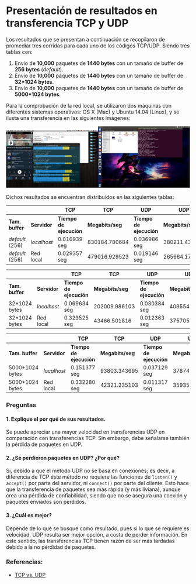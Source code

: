 # Presentación de resultados en transferencia TCP y UDP

Los resultados que se presentan a continuación se recopilaron de promediar tres corridas para cada uno de los códigos TCP/UDP. Siendo tres tablas con:

1. Envío de **10,000** paquetes de **1440 bytes** con un tamaño de buffer de **256 bytes** (*default*).
2. Envío de **10,000** paquetes de **1440 bytes** con un tamaño de buffer de **32*1024 bytes**.
3. Envío de **10,000** paquetes de **1440 bytes** con un tamaño de buffer de **5000*1024 bytes**.

Para la comprobación de la red local, se utilizaron dos máquinas con diferentes sistemas operativos: OS X (Mac) y Ubuntu 14.04 (Linux), y se ilusta una transferencia en las siguientes imágenes:

<img src="https://raw.githubusercontent.com/RodolfoFerro/ComputerNetworks17/master/Tarea%205/server.png" width="50%"><img src="https://raw.githubusercontent.com/RodolfoFerro/ComputerNetworks17/master/Tarea%205/client.png" width="50%">

Dichos resultados se encuentran distribuidos en las siguientes tablas:

|                 |              |           TCP           |        TCP       |           UDP           |        UDP       |            UDP             |     UDP    |
| --------------- | ------------ | ----------------------- | ---------------- | ----------------------- | ---------------- | -------------------------- | ---------- |
| **Tam. buffer** | **Servidor** | **Tiempo de ejecución** | **Megabits/seg** | **Tiempo de ejecución** | **Megabits/seg** | **Paquetes perdidos (PP)** | **PP (%)** |
| *default* (256) | *localhost*  | 0.016939 seg            | 830184.780684    | 0.036986 seg            | 380211.431352    | 0                          | 0.00 %     |
| *default* (256) | Red local    | 0.029357 seg            | 479016.929523    | 0.019146 seg            | 265664.172673    | 6383                       | 68.83 %    |


|                 |              |           TCP           |        TCP       |           UDP           |        UDP       |            UDP             |     UDP    |
| --------------- | ------------ | ----------------------- | ---------------- | ----------------------- | ---------------- | -------------------------- | ---------- |
| **Tam. buffer** | **Servidor** | **Tiempo de ejecución** | **Megabits/seg** | **Tiempo de ejecución** | **Megabits/seg** | **Paquetes perdidos (PP)** | **PP (%)** |
| 32*1024 bytes   | *localhost*  | 0.069634 seg            | 202009.986103    | 0.030384 seg            | 409554.576422    | 1151                       | 11.51 %    |
| 32*1024 bytes   | Red local    | 0.323525 seg            | 43466.501816     | 0.012363 seg            | 375705.229313    | 6697                       | 66.97 %    |


|                 |              |           TCP           |        TCP       |           UDP           |        UDP       |            UDP             |     UDP    |
| --------------- | ------------ | ----------------------- | ---------------- | ----------------------- | ---------------- | -------------------------- | ---------- |
| **Tam. buffer** | **Servidor** | **Tiempo de ejecución** | **Megabits/seg** | **Tiempo de ejecución** | **Megabits/seg** | **Paquetes perdidos (PP)** | **PP (%)** |
| 5000*1024 bytes | *localhost*  | 0.151377 seg            | 93803.343695     | 0.037129 seg            | 378747.071023    | 1061                       | 10.61 %    |
| 5000*1024 bytes | Red local    | 0.332280 seg            | 42321.235103     | 0.011317 seg            | 359359.812671    | 7108                       | 71.08 %    |


### Preguntas

#### 1. Explique el por qué de sus resultados.
Se puede apreciar una mayor velocidad en transferencias UDP en comparación con transferencias TCP. Sin embargo, debe señalarse también la pérdida de paquetes en UDP.

#### 2. ¿Se perdieron paquetes en UDP? ¿Por qué?
Sí, debido a que el método UDP no se basa en conexiones; es decir, a diferencia de TCP éste método no requiere las funciones de `listen()` y `accept()` por parte del servidor, ni `connect()` por parte del cliente. Esto hace que la transferencia de paquetes sea más rápida (y más liviana), aunque crea una pérdida de confiabilidad, siendo que no se asegura una coexión y paquetes enviados son perdidos.

#### 3. ¿Cuál es mejor?
Depende de lo que se busque como resultado, pues si lo que se requiere es velocidad, UDP resulta ser mejor opción, a costa de perder información. En este sentido, las transferencias TCP tienen razón de ser más tardadas debido a la no pérdidad de paquetes.


### Referencias:
* [TCP vs. UDP](https://es.diffen.com/tecnologia/TCP-vs-UDP)
